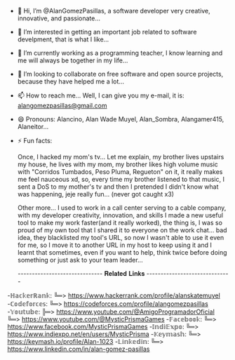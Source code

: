 - 👋 Hi, I’m @AlanGomezPasillas, a software developer very creative, innovative, and passionate...
- 👀 I’m interested in getting an important job related to software develpment, that is what I like...
- 🌱 I’m currently working as a programming teacher, I know learning and me will always be together in my life...
- 💞️ I’m looking to collaborate on free software and open source projects, because they have helped me a lot...
- 📫 How to reach me... Well, I can give you my e-mail, it is: alangomezpasillas@gmail.com
- 😄 Pronouns: Alancino, Alan Wade Muyel, Alan_Sombra, Alangamer415, Alaneitor...
- ⚡ Fun facts:

  Once, I hacked my mom's tv... Let me explain, my brother lives upstairs my house, he lives with my mom,
  my brother likes high volume music with "Corridos Tumbados, Peso Pluma, Regueton" on it, it really makes me feel nauceous xd,
  so, every time my brother listened to that music, I sent a DoS to my mother's tv and then I pretended I didn't know
  what was happening, jeje really fun... (never got caught x3)
  
  Other more... I used to work in a call center serving to a cable company, with my developer creativity, innovation,
  and skills I made a new useful tool to make my work faster(and it really worked), the thing is, I was so proud of my own tool that
  I shared it to everyone on the work chat... bad idea, they blacklisted my tool's URL, so now I wasn't able to use it even for me,
  so I move it to another URL in my host to keep using it and I learnt that sometimes, even if you want to help, think twice
  before doing something or just ask to your team leader...

  ------------------------------ 𝐑𝐞𝐥𝐚𝐭𝐞𝐝 𝐋𝐢𝐧𝐤𝐬 ------------------------------
  
-ℍ𝕒𝕔𝕜𝕖𝕣ℝ𝕒𝕟𝕜:
  ╚═> https://www.hackerrank.com/profile/alanskatemuyel
-ℂ𝕠𝕕𝕖𝕗𝕠𝕣𝕔𝕖𝕤:
  ╚═> https://codeforces.com/profile/alangomezpasillas
-𝕐𝕠𝕦𝕥𝕦𝕓𝕖:
  ╠═> https://www.youtube.com/@AmigoProgramadorOficial
  ╚═> https://www.youtube.com/@MysticPrismaGames
-𝔽𝕒𝕔𝕖𝕓𝕠𝕠𝕜:
  ╚═> https://www.facebook.com/MysticPrismaGames
-𝕀𝕟𝕕𝕚𝔼𝕩𝕡𝕠:
  ╚═> https://www.indiexpo.net/en/users/MysticPrisma
-𝕂𝕖𝕪𝕞𝕒𝕤𝕙:
  ╚═> https://keymash.io/profile/Alan-1023
-𝕃𝕚𝕟𝕜𝕖𝕕𝕚𝕟:
  ╚═> https://www.linkedin.com/in/alan-gomez-pasillas

<!---AlanGomezPasillas/AlanGomezPasillas is a ✨ special ✨ repository because its `README.md` (this file) appears on your GitHub profile.
You can click the Preview link to take a look at your changes.--->
